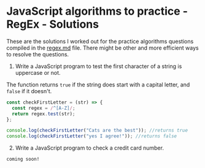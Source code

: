 # JavaScript algorithms to practice - RegEx - Solutions

These are the solutions I worked out for the practice algorithms questions compiled in the [regex.md](regex.md) file. There might be other and more efficient ways to resolve the questions.

1. Write a JavaScript program to test the first character of a string is uppercase or not.

The function returns `true` if the string does start with a capital letter, and `false` if it doesn't.

```js
const checkFirstLetter = (str) => {
  const regex = /^[A-Z]/;
  return regex.test(str);
};

console.log(checkFirstLetter("Cats are the best")); //returns true
console.log(checkFirstLetter("yes I agree!")); //returns false
```

2. Write a JavaScript program to check a credit card number.

```
coming soon!
```
